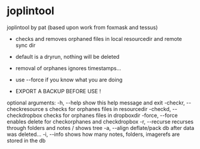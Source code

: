 # joplintool

joplintool by pat (based upon work from foxmask and tessus)

  - checks and removes orphaned files in local resourcedir and remote sync dir
  - default is a dryrun, nothing will be deleted
  - removal of orphanes ignores timestamps...

  - use --force if you know what you are doing
  - EXPORT A BACKUP BEFORE USE !

optional arguments:
  -h, --help                    show this help message and exit
  -checkr, --checkresource s    checks for orphanes files in resourcedir
  -checkd, --checkdropbox       checks for orphanes files in dropboxdir
  -force, --force               enables delete for checkorphanes and checkdropbox
  -r, --recurse                 recurses through folders and notes / shows tree
  -a, --align                   deflate/pack db after data was deleted...
  -i, --info                    shows how many notes, folders, imagerefs are stored in the db
